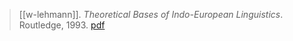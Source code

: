 > [[w-lehmann]]. *Theoretical Bases of Indo-European Linguistics*. Routledge, 1993. [pdf](a/w-lehmann1993.pdf)